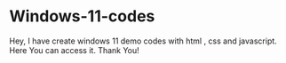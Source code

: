 # Windows-11-codes
Hey, I have create windows 11 demo codes with html , css and javascript. Here You can access it. Thank You! 
